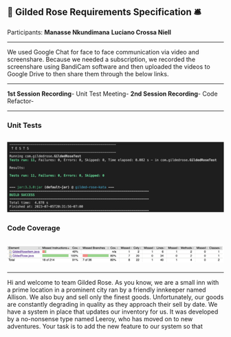 ## 🌹 Gilded Rose Requirements Specification 🛎

Participants:
**Manasse Nkundimana**
**Luciano Crossa Niell**

---

We used Google Chat for face to face communication via video and screenshare. Because we needed a subscription, we recorded the screenshare using BandiCam software and then uploaded the videos to Google Drive to then share them through the below links.

---

**1st Session Recording**- Unit Test Meeting-
**2nd Session Recording**- Code Refactor-

---

### Unit Tests

## ![Image](test-results.png)

### Code Coverage

## ![Image](code-coverage.png)

---

Hi and welcome to team Gilded Rose. As you know, we are a small inn with a prime location in a
prominent city ran by a friendly innkeeper named Allison. We also buy and sell only the finest goods.
Unfortunately, our goods are constantly degrading in quality as they approach their sell by date. We
have a system in place that updates our inventory for us. It was developed by a no-nonsense type named
Leeroy, who has moved on to new adventures. Your task is to add the new feature to our system so that

